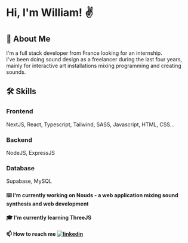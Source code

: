
# Hi, I'm William! ✌️


## 🚀 About Me
I'm a full stack developer from France looking for an internship. <br>
I've been doing sound design as a freelancer during the last four years, mainly for interactive art installations mixing programming and creating sounds.

## 🛠 Skills
### Frontend
NextJS, React, Typescript, Tailwind, SASS, Javascript, HTML, CSS...

### Backend
NodeJS, ExpressJS

### Database
Supabase, MySQL
#### ⌨️ I'm currently working on Nouds - a web application mixing sound synthesis and web development

#### 🎓 I'm currently learning ThreeJS

#### 📫 How to reach me [![linkedin](https://img.shields.io/badge/linkedin-0A66C2?style=for-the-badge&logo=linkedin&logoColor=white)](https://www.linkedin.com/in/william-petitpierre/)
